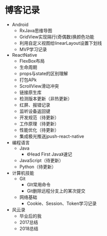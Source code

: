 # 博客记录

- Android
  - RxJava思维导图
  - GridView实现隔行(奇偶数)换颜色功能
  - 利用自定义视图给linearLayout设置下划线
  - MVP学习记录
- ReactNative
  - FlexBox布局
  - 生命周期
  - props与state的区别理解
  - 打包APk
  - ScrollView滑动冲突
  - 链接原生库
  - 检测版本更新（非热更新）
  - 红屏、报错记录
  - 监听设备返回键
  - 开发规范（待更新）
  - 工作原理（待更新）
  - 性能优化（待更新）
  - 集成极光推送jpush-react-native
- 编程语言
  - Java
    - 《Head First Java》速记
  - JavaScript（待更新）
  - Python（待更新）
- 计算机技能
  - Git
    - GIt常用命令
    - Git删除远程分支上的某次提交
  - 网络基础
    - Cookie、Session、Token学习记录
- 风云录
  - 毕业后的我
  - 2017总结
  - 2018总结
